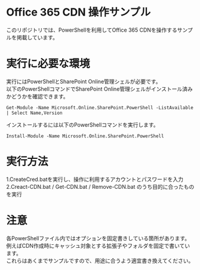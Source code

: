 # Office 365 CDN 操作サンプル
このリポジトリでは、PowerShellを利用してOffice 365 CDNを操作するサンプルを掲載しています。

# 実行に必要な環境
実行にはPowerShellとSharePoint Online管理シェルが必要です。  
以下のPowerShellコマンドでSharePoint Online管理シェルがインストール済みかどうかを確認できます。  
```
Get-Module -Name Microsoft.Online.SharePoint.PowerShell -ListAvailable | Select Name,Version  
```
インストールするには以下のPowerShellコマンドを実行します。  
```
Install-Module -Name Microsoft.Online.SharePoint.PowerShell  
```
# 実行方法
1.CreateCred.batを実行し、操作に利用するアカウントとパスワードを入力  
2.Creact-CDN.bat / Get-CDN.bat / Remove-CDN.bat のうち目的に合ったものを実行

# 注意
各PowerShellファイル内ではオプションを固定書きしている箇所があります。  
例えばCDN作成時にキャッシュ対象とする拡張子やフォルダを固定で書いています。  
これらはあくまでサンプルですので、用途に合うよう適宜書き換えてください。